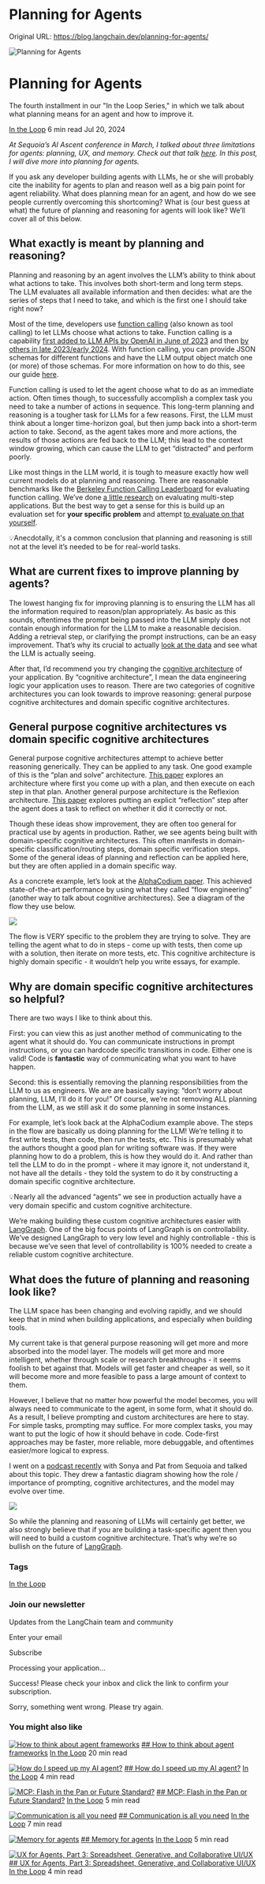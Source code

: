 # Planning for Agents

Original URL: https://blog.langchain.dev/planning-for-agents/


![Planning for Agents](/content/images/size/w760/format/webp/2024/07/Planning-for-agents.png)

# Planning for Agents

The fourth installment in our "In the Loop Series," in which we talk about what planning means for an agent and how to improve it.

[In the Loop](/tag/in-the-loop/)
6 min read
Jul 20, 2024



*At Sequoia’s AI Ascent conference in March, I talked about three limitations for agents: planning, UX, and memory. Check out that talk* [*here*](https://www.youtube.com/watch?v=pBBe1pk8hf4&ref=blog.langchain.dev)*. In this post, I will dive more into planning for agents.*

If you ask any developer building agents with LLMs, he or she will probably cite the inability for agents to plan and reason well as a big pain point for agent reliability. What does planning mean for an agent, and how do we see people currently overcoming this shortcoming? What is (our best guess at what) the future of planning and reasoning for agents will look like? We’ll cover all of this below.

## What exactly is meant by planning and reasoning?

Planning and reasoning by an agent involves the LLM’s ability to think about what actions to take. This involves both short-term and long term steps. The LLM evaluates all available information and then decides: what are the series of steps that I need to take, and which is the first one I should take right now?

Most of the time, developers use [function calling](https://platform.openai.com/docs/guides/function-calling?ref=blog.langchain.dev) (also known as tool calling) to let LLMs choose what actions to take. Function calling is a capability [first added to LLM APIs by OpenAI in June of 2023](https://openai.com/index/function-calling-and-other-api-updates/?ref=blog.langchain.dev) and then [by others in late 2023/early 2024](https://python.langchain.com/v0.2/docs/integrations/chat/?ref=blog.langchain.dev#advanced-features). With function calling, you can provide JSON schemas for different functions and have the LLM output object match one (or more) of those schemas. For more information on how to do this, see our guide [here](https://python.langchain.com/v0.2/docs/how_to/tool_calling/?ref=blog.langchain.dev).

Function calling is used to let the agent choose what to do as an immediate action. Often times though, to successfully accomplish a complex task you need to take a number of actions in sequence. This long-term planning and reasoning is a tougher task for LLMs for a few reasons. First, the LLM must think about a longer time-horizon goal, but then jump back into a short-term action to take. Second, as the agent takes more and more actions, the results of those actions are fed back to the LLM; this lead to the context window growing, which can cause the LLM to get “distracted” and perform poorly.

Like most things in the LLM world, it is tough to measure exactly how well current models do at planning and reasoning. There are reasonable benchmarks like the [Berkeley Function Calling Leaderboard](https://gorilla.cs.berkeley.edu/leaderboard.html?ref=blog.langchain.dev) for evaluating function calling. We’ve done [a little research](https://blog.langchain.dev/benchmarking-agent-tool-use/) on evaluating multi-step applications. But the best way to get a sense for this is build up an evaluation set for **your specific problem** and attempt [to evaluate on that yourself](https://docs.smith.langchain.com/tutorials/Developers/agents?ref=blog.langchain.dev).

💡Anecdotally, it's a common conclusion that planning and reasoning is still not at the level it’s needed to be for real-world tasks.
## What are current fixes to improve planning by agents?

The lowest hanging fix for improving planning is to ensuring the LLM has all the information required to reason/plan appropriately. As basic as this sounds, oftentimes the prompt being passed into the LLM simply does not contain enough information for the LLM to make a reasonable decision. Adding a retrieval step, or clarifying the prompt instructions, can be an easy improvement. That’s why its crucial to actually [look at the data](https://x.com/HamelHusain/status/1717582026537312519?ref=blog.langchain.dev) and see what the LLM is actually seeing.

After that, I’d recommend you try changing the [cognitive architecture](https://blog.langchain.dev/what-is-a-cognitive-architecture/) of your application. By “cognitive architecture”, I mean the data engineering logic your application uses to reason. There are two categories of cognitive architectures you can look towards to improve reasoning: general purpose cognitive architectures and domain specific cognitive architectures.

## General purpose cognitive architectures vs domain specific cognitive architectures

General purpose cognitive architectures attempt to achieve better reasoning generically. They can be applied to any task. One good example of this is the “plan and solve” architecture. [This paper](https://arxiv.org/abs/2305.04091?ref=blog.langchain.dev) explores an architecture where first you come up with a plan, and then execute on each step in that plan. Another general purpose architecture is the Reflexion architecture. [This paper](https://arxiv.org/abs/2303.11366?ref=blog.langchain.dev) explores putting an explicit “reflection” step after the agent does a task to reflect on whether it did it correctly or not.

Though these ideas show improvement, they are often too general for practical use by agents in production. Rather, we see agents being built with domain-specific cognitive architectures. This often manifests in domain-specific classification/routing steps, domain specific verification steps. Some of the general ideas of planning and reflection can be applied here, but they are often applied in a domain specific way.

As a concrete example, let’s look at the [AlphaCodium paper](https://www.codium.ai/products/alpha-codium/?ref=blog.langchain.dev). This achieved state-of-the-art performance by using what they called “flow engineering” (another way to talk about cognitive architectures). See a diagram of the flow they use below.

![](https://blog.langchain.dev/content/images/2024/07/1.png)

The flow is VERY specific to the problem they are trying to solve. They are telling the agent what to do in steps - come up with tests, then come up with a solution, then iterate on more tests, etc. This cognitive architecture is highly domain specific - it wouldn’t help you write essays, for example.

## Why are domain specific cognitive architectures so helpful?

There are two ways I like to think about this.

First: you can view this as just another method of communicating to the agent what it should do. You can communicate instructions in prompt instructions, or you can hardcode specific transitions in code. Either one is valid! Code is **fantastic** way of communicating what you want to have happen.

Second: this is essentially removing the planning responsibilities from the LLM to us as engineers. We are are basically saying: “don’t worry about planning, LLM, I’ll do it for you!” Of course, we’re not removing ALL planning from the LLM, as we still ask it do some planning in some instances.

For example, let’s look back at the AlphaCodium example above. The steps in the flow are basically us doing planning for the LLM! We’re telling it to first write tests, then code, then run the tests, etc. This is presumably what the authors thought a good plan for writing software was. If they were planning how to do a problem, this is how they would do it. And rather than tell the LLM to do in the prompt - where it may ignore it, not understand it, not have all the details - they told the system to do it by constructing a domain specific cognitive architecture.

💡Nearly all the advanced “agents” we see in production actually have a very domain specific and custom cognitive architecture.

We’re making building these custom cognitive architectures easier with [LangGraph](https://github.com/langchain-ai/langgraph?ref=blog.langchain.dev). One of the big focus points of LangGraph is on controllability. We’ve designed LangGraph to very low level and highly controllable - this is because we’ve seen that level of controllability is 100% needed to create a reliable custom cognitive architecture.

## What does the future of planning and reasoning look like?

The LLM space has been changing and evolving rapidly, and we should keep that in mind when building applications, and especially when building tools.

My current take is that general purpose reasoning will get more and more absorbed into the model layer. The models will get more and more intelligent, whether through scale or research breakthroughs - it seems foolish to bet against that. Models will get faster and cheaper as well, so it will become more and more feasible to pass a large amount of context to them.

However, I believe that no matter how powerful the model becomes, you will always need to communicate to the agent, in some form, what it should do. As a result, I believe prompting and custom architectures are here to stay. For simple tasks, prompting may suffice. For more complex tasks, you may want to put the logic of how it should behave in code. Code-first approaches may be faster, more reliable, more debuggable, and oftentimes easier/more logical to express.

I went on a [podcast recently](https://podcasts.apple.com/us/podcast/langchains-harrison-chase-on-building-the/id1750736528?i=1000659385691&ref=blog.langchain.dev) with Sonya and Pat from Sequoia and talked about this topic. They drew a fantastic diagram showing how the role / importance of prompting, cognitive architectures, and the model may evolve over time.

![](https://blog.langchain.dev/content/images/2024/07/Screenshot-2024-07-20-at-8.00.15-AM.png)

So while the planning and reasoning of LLMs will certainly get better, we also strongly believe that if you are building a task-specific agent then you will need to build a custom cognitive architecture. That’s why we’re so bullish on the future of [LangGraph](https://github.com/langchain-ai/langgraph?ref=blog.langchain.dev).


### Tags

[In the Loop](/tag/in-the-loop/)

### Join our newsletter

Updates from the LangChain team and community

Enter your email

Subscribe

Processing your application...

Success! Please check your inbox and click the link to confirm your subscription.

Sorry, something went wrong. Please try again.




### You might also like

[![How to think about agent frameworks](/content/images/size/w760/format/webp/2025/04/Screenshot-2025-04-20-at-10.19.41-AM.png)](/how-to-think-about-agent-frameworks/)
[## How to think about agent frameworks](/how-to-think-about-agent-frameworks/)
[In the Loop](/tag/in-the-loop/)
20 min read



[![How do I speed up my AI agent?](/content/images/size/w760/format/webp/2025/03/openart-image_zkfUurHZ_1742063594759_raw.jpg)](/how-do-i-speed-up-my-agent/)
[## How do I speed up my AI agent?](/how-do-i-speed-up-my-agent/)
[In the Loop](/tag/in-the-loop/)
4 min read



[![MCP: Flash in the Pan or Future Standard?](https://images.unsplash.com/photo-1620662736427-b8a198f52a4d?crop=entropy&cs=tinysrgb&fit=max&fm=webp&ixid=M3wxMTc3M3wwfDF8c2VhcmNofDd8fGRlYmF0ZXxlbnwwfHx8fDE3NDEzNzcwMzZ8MA&ixlib=rb-4.0.3&q=80&w=760)](/mcp-fad-or-fixture/)
[## MCP: Flash in the Pan or Future Standard?](/mcp-fad-or-fixture/)
[In the Loop](/tag/in-the-loop/)
5 min read



[![Communication is all you need](/content/images/size/w760/format/webp/2024/10/https___replicate.delivery_yhqm_48NVpCrAS8pfVaHsDqTEoZnFJj390IVQsmrJDfn18A6s4eUnA_out-0.webp)](/communication-is-all-you-need/)
[## Communication is all you need](/communication-is-all-you-need/)
[In the Loop](/tag/in-the-loop/)
7 min read



[![Memory for agents](/content/images/size/w760/format/webp/2024/10/Screenshot-2024-10-19-at-9.59.50-AM.png)](/memory-for-agents/)
[## Memory for agents](/memory-for-agents/)
[In the Loop](/tag/in-the-loop/)
5 min read



[![UX for Agents, Part 3: Spreadsheet, Generative, and Collaborative UI/UX](/content/images/size/w760/format/webp/2024/08/UX-for-agents---spreadsheet---part-3.png)](/ux-for-agents-part-3/)
[## UX for Agents, Part 3: Spreadsheet, Generative, and Collaborative UI/UX](/ux-for-agents-part-3/)
[In the Loop](/tag/in-the-loop/)
4 min read






